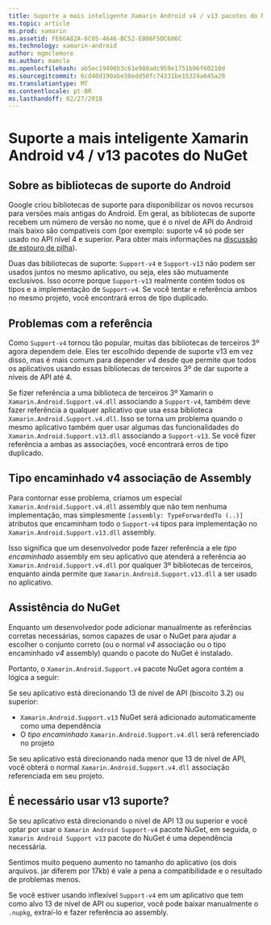 ```yaml
---
title: Suporte a mais inteligente Xamarin Android v4 / v13 pacotes do NuGet
ms.topic: article
ms.prod: xamarin
ms.assetid: FE66A82A-6C05-4646-BC52-E806F5DC606C
ms.technology: xamarin-android
author: mgmclemore
ms.author: mamcle
ms.openlocfilehash: ab5ec19498b3c61e988adc959e1751b96f60210d
ms.sourcegitcommit: 6cd40d190abe38edd50fc74331be15324a845a28
ms.translationtype: MT
ms.contentlocale: pt-BR
ms.lasthandoff: 02/27/2018
---
```

# <a name="smarter-xamarin-android-support-v4--v13-nuget-packages"></a>Suporte a mais inteligente Xamarin Android v4 / v13 pacotes do NuGet

## <a name="about-the-android-support-libraries"></a>Sobre as bibliotecas de suporte do Android

Google criou bibliotecas de suporte para disponibilizar os novos recursos para versões mais antigas do Android. Em geral, as bibliotecas de suporte recebem um número de versão no nome, que é o nível de API do Android mais baixo são compatíveis com (por exemplo: suporte v4 só pode ser usado no API nível 4 e superior. Para obter mais informações na [discussão de estouro de pilha](http://stackoverflow.com/questions/9926403/android-support-package-compatibility-library-use-v4-or-v13)). 

Duas das bibliotecas de suporte: `Support-v4` e `Support-v13` não podem ser usados juntos no mesmo aplicativo, ou seja, eles são mutuamente exclusivos. Isso ocorre porque `Support-v13` realmente contém todos os tipos e a implementação de `Support-v4`. Se você tentar e referência ambos no mesmo projeto, você encontrará erros de tipo duplicado.

## <a name="problems-with-referencing"></a>Problemas com a referência

Como `Support-v4` tornou tão popular, muitas das bibliotecas de terceiros 3º agora dependem dele. Eles ter escolhido depende de suporte v13 em vez disso, mas é mais comum para depender _v4_ desde que permite que todos os aplicativos usando essas bibliotecas de terceiros 3º de dar suporte a níveis de API até 4.

Se fizer referência a uma biblioteca de terceiros 3º Xamarin o `Xamarin.Android.Support.v4.dll` associando a `Support-v4`, também deve fazer referência a qualquer aplicativo que usa essa biblioteca `Xamarin.Android.Support.v4.dll`. Isso se torna um problema quando o mesmo aplicativo também quer usar algumas das funcionalidades do `Xamarin.Android.Support.v13.dll` associando a `Support-v13`. Se você fizer referência a ambas as associações, você encontrará erros de tipo duplicado.

## <a name="type-forwarded-v4-binding-assembly"></a>Tipo encaminhado v4 associação de Assembly

Para contornar esse problema, criamos um especial `Xamarin.Android.Support.v4.dll` assembly que não tem nenhuma implementação, mas simplesmente `[assembly: TypeForwardedTo (..)]` atributos que encaminham todo o `Support-v4` tipos para implementação no `Xamarin.Android.Support.v13.dll` assembly.

Isso significa que um desenvolvedor pode fazer referência a ele _tipo encaminhado_ assembly em seu aplicativo que atenderá a referência ao `Xamarin.Android.Support.v4.dll` por qualquer 3º bibliotecas de terceiros, enquanto ainda permite que `Xamarin.Android.Support.v13.dll` a ser usado no aplicativo.

## <a name="nuget-assistance"></a>Assistência do NuGet

Enquanto um desenvolvedor pode adicionar manualmente as referências corretas necessárias, somos capazes de usar o NuGet para ajudar a escolher o conjunto correto (ou o normal _v4_ associação ou o tipo encaminhado _v4_ assembly) quando o pacote do NuGet é instalado.

Portanto, o `Xamarin.Android.Support.v4` pacote NuGet agora contém a lógica a seguir:

Se seu aplicativo está direcionando 13 de nível de API (biscoito 3.2) ou superior:

*   `Xamarin.Android.Support.v13` NuGet será adicionado automaticamente como uma dependência
*   O _tipo encaminhado_ `Xamarin.Android.Support.v4.dll` será referenciado no projeto

Se seu aplicativo está direcionando nada menor que 13 de nível de API, você obterá o normal `Xamarin.Android.Support.v4.dll` associação referenciada em seu projeto.

## <a name="do-i-have-to-use-support-v13"></a>É necessário usar v13 suporte?

Se seu aplicativo está direcionando o nível de API 13 ou superior e você optar por usar o `Xamarin Android Support-v4` pacote NuGet, em seguida, o `Xamarin Android Support v13` pacote do NuGet é uma dependência necessária.

Sentimos muito pequeno aumento no tamanho do aplicativo (os dois arquivos. jar diferem por 17kb) é vale a pena a compatibilidade e o resultado de problemas menos.

Se você estiver usando inflexível `Support-v4` em um aplicativo que tem como alvo 13 de nível de API ou superior, você pode baixar manualmente o `.nupkg`, extraí-lo e fazer referência ao assembly.
